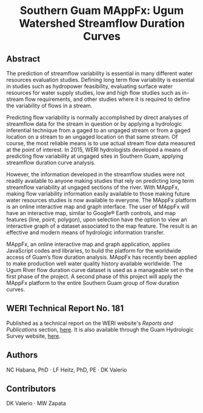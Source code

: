 <h1 align="center">Southern Guam MAppFx: Ugum Watershed Streamflow Duration Curves</h1>

## Abstract 
The prediction of streamflow variability is essential in many different water resources evaluation studies. Defining long term flow variability is essential in studies such as hydropower feasibility, evaluating surface water resources for water supply studies, low and high flow studies such as in-stream flow requirements, and other studies where it is required to define the variability of flows in a stream.

Predicting flow variability is normally accomplished by direct analyses of streamflow data for the stream in question or by applying a hydrologic inferential technique from a gaged to an ungaged stream or from a gaged location on a stream to an ungaged location on that same stream. Of course, the most reliable means is to use actual stream flow data measured at the point of interest. In 2015, WERI hydrologists developed a means of predicting flow variability at ungaged sites in Southern Guam, applying streamflow duration curve analysis.

However, the information developed in the streamflow studies were not readily available to anyone making studies that rely on predicting long term streamflow variability at ungaged sections of the river. With MAppFx, making flow variability information easily available to those making future water resources studies is now available to everyone. The MAppFx platform is an online interactive map and graph interface. The user of MAppFx will have an interactive map, similar to Google® Earth controls, and map features (line, point, polygon), upon selection have the option to view an interactive graph of a dataset associated to the map feature. The result is an effective and modern means of hydrologic information transfer. 

MAppFx, an online interactive map and graph application, applies JavaScript codes and libraries, to build the platform for the worldwide access of Guam’s flow duration analysis. MAppFx has recently been applied to make production well water quality history available worldwide. The Ugum River flow duration curve dataset is used as a manageable set in the first phase of the project. A second phase of this project will apply the MAppFx platform to the entire Southern Guam group of flow duration curves. 

## WERI Technical Report No. 181
Published as a technical report on the WERI website's _Reports and Publications_ section, [here](https://weri.uog.edu/reports-and-publications/). It is also available through the Guam Hydrologic Survey website, [here](https://guamhydrologicsurvey.uog.edu/index.php/2023/07/11/mappfx-southern-guam-ugum-watershed-flow-duration-curves/). 

## Authors
NC Habana, PhD ‧ LF Heitz, PhD, PE ‧ DK Valerio 

## Contributors 
DK Valerio ‧ MW Zapata 
